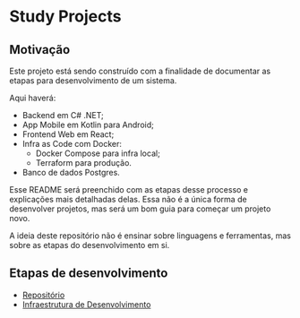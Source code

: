 # Study Projects

## Motivação

Este projeto está sendo construído com a finalidade de documentar as
etapas para desenvolvimento de um sistema.

Aqui haverá:
- Backend em C# .NET;
- App Mobile em Kotlin para Android;
- Frontend Web em React;
- Infra as Code com Docker:
    - Docker Compose para infra local;
    - Terraform para produção.
- Banco de dados Postgres.

Esse README será preenchido com as etapas desse processo e explicações
mais detalhadas delas. Essa não é a única forma de desenvolver projetos,
mas será um bom guia para começar um projeto novo.

A ideia deste repositório não é ensinar sobre linguagens e ferramentas,
mas sobre as etapas do desenvolvimento em si.


## Etapas de desenvolvimento

- [Repositório](docs/0.repository.md)
- [Infraestrutura de Desenvolvimento](docs/1.infra-dev.md)
